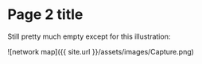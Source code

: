# Page 2 title
 
 Still pretty much empty except for this illustration:
 
 ![network map]({{ site.url }}/assets/images/Capture.png)  

